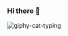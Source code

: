 ### Hi there 👋


![giphy-cat-typing](https://github.com/abaez8031/abaez8031/assets/113265748/684352b9-910c-4463-ba40-3d8ac37efce6)

<!--
- 🔭 I’m currently working on ...
- 🌱 I’m currently learning ...
- 👯 I’m looking to collaborate on ...
- 🤔 I’m looking for help with ...
- 💬 Ask me about ...
- 📫 How to reach me: ...
- 😄 Pronouns: ...
- ⚡ Fun fact: ...
-->
